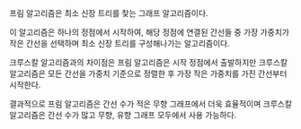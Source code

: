 프림 알고리즘은 최소 신장 트리를 찾는 그래프 알고리즘이다.

이 알고리즘은 하나의 정점에서 시작하여, 해당 정점에 연결된 간선들 중 가장 가중치가 작은 간선을 선택하며 최소 신장 트리를 구성해나가는 알고리즘이다.

크루스칼 알고리즘과의 차이점은 프림 알고리즘은 시작 정점에서 출발하지만
크루스칼 알고리즘은 모든 간선을 가중치 기준으로 정렬한 후 가장 작은 가중치를 가진 간선부터 시작한다.

결과적으로 프림 알고리즘은 간선 수가 적은 무향 그래프에서 더욱 효율적이며
크루스칼 알고리즘은 간선 수가 많고 무향, 유향 그래프 모두에서 사용 가능하다.